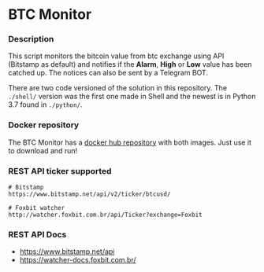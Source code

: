 # BTC Monitor

### Description

This script monitors the bitcoin value from btc exchange using API (Bitstamp as default) and notifies if the **Alarm**, **High** or **Low** value has been catched up.
The notices can also be sent by a Telegram BOT.

There are two code versioned of the solution in this repository. The `./shell/` version was the first one made in Shell and the newest is in Python 3.7 found in `./python/`.

### Docker repository

The BTC Monitor has a [docker hub repository](https://hub.docker.com/r/leandro2r/btc_monitor) with both images. Just use it to download and run!


### REST API ticker supported

```
# Bitstamp
https://www.bitstamp.net/api/v2/ticker/btcusd/

# Foxbit watcher
http://watcher.foxbit.com.br/api/Ticker?exchange=Foxbit

```

### REST API Docs

- https://www.bitstamp.net/api
- https://watcher-docs.foxbit.com.br/
